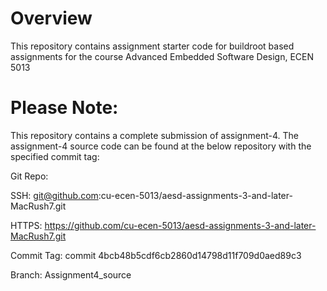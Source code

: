 # Overview

This repository contains assignment starter code for buildroot based assignments for the course Advanced Embedded Software Design, ECEN 5013

# Please Note:

This repository contains a complete submission of assignment-4. The assignment-4 source code can be found at the below repository with the specified commit tag:

Git Repo:

SSH:          git@github.com:cu-ecen-5013/aesd-assignments-3-and-later-MacRush7.git
              
HTTPS:        https://github.com/cu-ecen-5013/aesd-assignments-3-and-later-MacRush7.git

Commit Tag:   commit 4bcb48b5cdf6cb2860d14798d11f709d0aed89c3

Branch:       Assignment4_source

